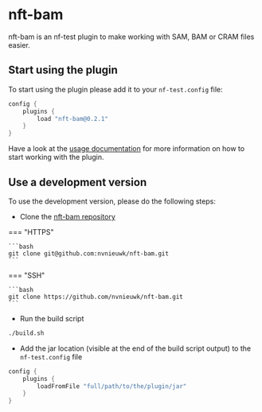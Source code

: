 # nft-bam

nft-bam is an nf-test plugin to make working with SAM, BAM or CRAM files easier. 

## Start using the plugin

To start using the plugin please add it to your `nf-test.config` file:

```groovy title="nf-test.config"
config {
    plugins {
        load "nft-bam@0.2.1"
    }
}
```

Have a look at the [usage documentation](./usage.md) for more information on how to start working with the plugin.

## Use a development version

To use the development version, please do the following steps:

- Clone the [nft-bam repository](https://github.com/nvnieuwk/nft-bam)

=== "HTTPS"

    ```bash
    git clone git@github.com:nvnieuwk/nft-bam.git
    ```

=== "SSH"

    ```bash
    git clone https://github.com/nvnieuwk/nft-bam.git
    ```

- Run the build script

```bash
./build.sh
```

- Add the jar location (visible at the end of the build script output) to the `nf-test.config` file

```groovy title="nf-test.config"
config {
    plugins {
        loadFromFile "full/path/to/the/plugin/jar"
    }
}
```


